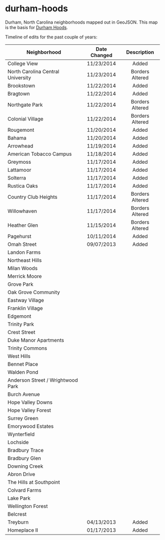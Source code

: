 durham-hoods
============

Durham, North Carolina neighborhoods mapped out in GeoJSON.
This map is the basis for [Durham Hoods](durhamhoods.com).

Timeline of edits for the past couple of years:

|Neighborhood                     | Date Changed  | Description   |
|---------------------------------|:-------------:|:-------------:|
|College View                     |11/23/2014     |Added          |
|North Carolina Central University|11/23/2014     |Borders Altered|
|Brookstown                       |11/22/2014     |Added          |
|Bragtown                         |11/22/2014     |Added          |
|Northgate Park                   |11/22/2014     |Borders Altered|
|Colonial Village                 |11/22/2014     |Borders Altered|
|Rougemont                        |11/20/2014     |Added          |
|Bahama                           |11/20/2014     |Added          |
|Arrowhead                        |11/19/2014     |Added          |
|American Tobacco Campus          |11/18/2014     |Added          |
|Greymoss                         |11/17/2014     |Added          |
|Lattamoor                        |11/17/2014     |Added          |
|Solterra                         |11/17/2014     |Added          |
|Rustica Oaks                     |11/17/2014     |Added          |
|Country Club Heights             |11/17/2014     |Borders Altered|
|Willowhaven                      |11/17/2014     |Borders Altered|
|Heather Glen                     |11/15/2014     |Borders Altered|
|Pagehurst                        |10/11/2014     |Added          |
|Omah Street                      |09/07/2013     |Added          |
|Landon Farms                     |               |               |
|Northeast Hills                  |               |               |
|Milan Woods                      |               |               |
|Merrick Moore                    |               |               |
|Grove Park                       |               |               |
|Oak Grove Community              |               |               |
|Eastway Village                  |               |               |
|Franklin Village                 |               |               |
|Edgemont                         |               |               |
|Trinity Park                     |               |               |
|Crest Street                     |               |               |
|Duke Manor Apartments            |               |               |
|Trinity Commons                  |               |               |
|West Hills                       |               |               |
|Bennet Place                     |               |               |
|Walden Pond                      |               |               |
|Anderson Street / Wrightwood Park|               |               |
|Burch Avenue                     |               |               |
|Hope Valley Downs                |               |               |
|Hope Valley Forest               |               |               |
|Surrey Green                     |               |               |
|Emorywood Estates                |               |               |
|Wynterfield                      |               |               |
|Lochside                         |               |               |
|Bradbury Trace                   |               |               |
|Bradbury Glen                    |               |               |
|Downing Creek                    |               |               |
|Abron Drive                      |               |               |
|The Hills at Southpoint          |               |               |
|Colvard Farms                    |               |               |
|Lake Park                        |               |               |
|Wellington Forest                |               |               |
|Belcrest                         |               |               |
|Treyburn                         |04/13/2013     |Added          |
|Homeplace II                     |01/17/2013     |Added          |
